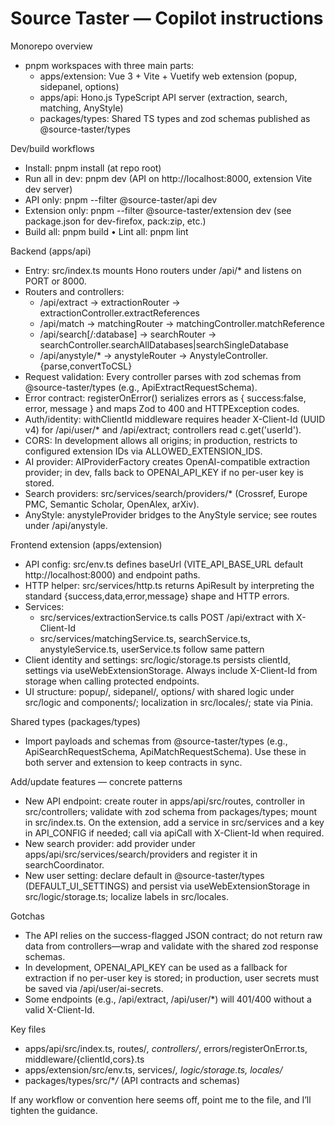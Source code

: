 # Source Taster — Copilot instructions

Monorepo overview

- pnpm workspaces with three main parts:
  - apps/extension: Vue 3 + Vite + Vuetify web extension (popup, sidepanel, options)
  - apps/api: Hono.js TypeScript API server (extraction, search, matching, AnyStyle)
  - packages/types: Shared TS types and zod schemas published as @source-taster/types

Dev/build workflows

- Install: pnpm install (at repo root)
- Run all in dev: pnpm dev (API on http://localhost:8000, extension Vite dev server)
- API only: pnpm --filter @source-taster/api dev
- Extension only: pnpm --filter @source-taster/extension dev (see package.json for dev-firefox, pack:zip, etc.)
- Build all: pnpm build • Lint all: pnpm lint

Backend (apps/api)

- Entry: src/index.ts mounts Hono routers under /api/\* and listens on PORT or 8000.
- Routers and controllers:
  - /api/extract → extractionRouter → extractionController.extractReferences
  - /api/match → matchingRouter → matchingController.matchReference
  - /api/search[/:database] → searchRouter → searchController.searchAllDatabases|searchSingleDatabase
  - /api/anystyle/\* → anystyleRouter → AnystyleController.{parse,convertToCSL}
- Request validation: Every controller parses with zod schemas from @source-taster/types (e.g., ApiExtractRequestSchema).
- Error contract: registerOnError() serializes errors as { success:false, error, message } and maps Zod to 400 and HTTPException codes.
- Auth/identity: withClientId middleware requires header X-Client-Id (UUID v4) for /api/user/\* and /api/extract; controllers read c.get('userId').
- CORS: In development allows all origins; in production, restricts to configured extension IDs via ALLOWED_EXTENSION_IDS.
- AI provider: AIProviderFactory creates OpenAI-compatible extraction provider; in dev, falls back to OPENAI_API_KEY if no per-user key is stored.
- Search providers: src/services/search/providers/\* (Crossref, Europe PMC, Semantic Scholar, OpenAlex, arXiv).
- AnyStyle: anystyleProvider bridges to the AnyStyle service; see routes under /api/anystyle.

Frontend extension (apps/extension)

- API config: src/env.ts defines baseUrl (VITE_API_BASE_URL default http://localhost:8000) and endpoint paths.
- HTTP helper: src/services/http.ts returns ApiResult<T> by interpreting the standard {success,data,error,message} shape and HTTP errors.
- Services:
  - src/services/extractionService.ts calls POST /api/extract with X-Client-Id
  - src/services/matchingService.ts, searchService.ts, anystyleService.ts, userService.ts follow same pattern
- Client identity and settings: src/logic/storage.ts persists clientId, settings via useWebExtensionStorage. Always include X-Client-Id from storage when calling protected endpoints.
- UI structure: popup/, sidepanel/, options/ with shared logic under src/logic and components/; localization in src/locales/; state via Pinia.

Shared types (packages/types)

- Import payloads and schemas from @source-taster/types (e.g., ApiSearchRequestSchema, ApiMatchRequestSchema). Use these in both server and extension to keep contracts in sync.

Add/update features — concrete patterns

- New API endpoint: create router in apps/api/src/routes, controller in src/controllers; validate with zod schema from packages/types; mount in src/index.ts. On the extension, add a service in src/services and a key in API_CONFIG if needed; call via apiCall with X-Client-Id when required.
- New search provider: add provider under apps/api/src/services/search/providers and register it in searchCoordinator.
- New user setting: declare default in @source-taster/types (DEFAULT_UI_SETTINGS) and persist via useWebExtensionStorage in src/logic/storage.ts; localize labels in src/locales.

Gotchas

- The API relies on the success-flagged JSON contract; do not return raw data from controllers—wrap and validate with the shared zod response schemas.
- In development, OPENAI_API_KEY can be used as a fallback for extraction if no per-user key is stored; in production, user secrets must be saved via /api/user/ai-secrets.
- Some endpoints (e.g., /api/extract, /api/user/\*) will 401/400 without a valid X-Client-Id.

Key files

- apps/api/src/index.ts, routes/_, controllers/_, errors/registerOnError.ts, middleware/{clientId,cors}.ts
- apps/extension/src/env.ts, services/_, logic/storage.ts, locales/_
- packages/types/src/\*_/_ (API contracts and schemas)

If any workflow or convention here seems off, point me to the file, and I’ll tighten the guidance.
